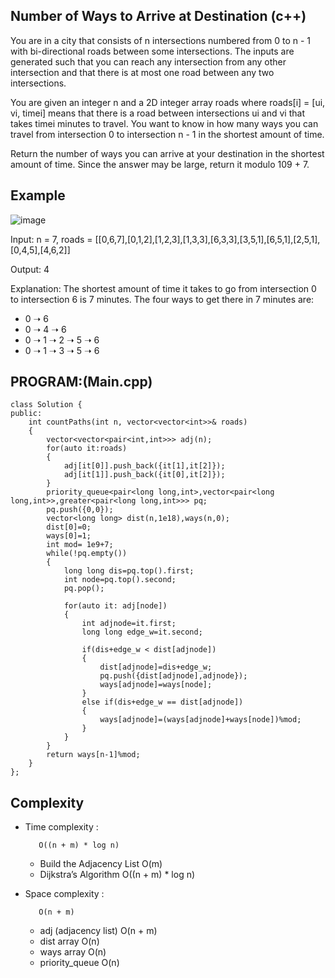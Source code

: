 ## Number of Ways to Arrive at Destination (c++)

You are in a city that consists of n intersections numbered from 0 to n - 1 with bi-directional roads between some intersections. The inputs are generated such that you can reach any intersection from any other intersection and that there is at most one road between any two intersections.

You are given an integer n and a 2D integer array roads where roads[i] = [ui, vi, timei] means that there is a road between intersections ui and vi that takes timei minutes to travel. You want to know in how many ways you can travel from intersection 0 to intersection n - 1 in the shortest amount of time.

Return the number of ways you can arrive at your destination in the shortest amount of time. Since the answer may be large, return it modulo 109 + 7.

## Example
![image](https://github.com/user-attachments/assets/621bf35e-87de-4be1-aa3c-e88d2c1fc5b4)

Input: n = 7, roads = [[0,6,7],[0,1,2],[1,2,3],[1,3,3],[6,3,3],[3,5,1],[6,5,1],[2,5,1],[0,4,5],[4,6,2]]

Output: 4

Explanation: The shortest amount of time it takes to go from intersection 0 to intersection 6 is 7 minutes.
The four ways to get there in 7 minutes are:

  - 0 ➝ 6
  - 0 ➝ 4 ➝ 6
  - 0 ➝ 1 ➝ 2 ➝ 5 ➝ 6
  - 0 ➝ 1 ➝ 3 ➝ 5 ➝ 6

## PROGRAM:(Main.cpp)
```
class Solution {
public:
    int countPaths(int n, vector<vector<int>>& roads) 
    {
        vector<vector<pair<int,int>>> adj(n);
        for(auto it:roads)
        {
            adj[it[0]].push_back({it[1],it[2]});
            adj[it[1]].push_back({it[0],it[2]});
        }
        priority_queue<pair<long long,int>,vector<pair<long long,int>>,greater<pair<long long,int>>> pq;
        pq.push({0,0});
        vector<long long> dist(n,1e18),ways(n,0);
        dist[0]=0;
        ways[0]=1;
        int mod= 1e9+7;
        while(!pq.empty())
        {
            long long dis=pq.top().first;
            int node=pq.top().second;
            pq.pop();

            for(auto it: adj[node])
            {
                int adjnode=it.first;
                long long edge_w=it.second;

                if(dis+edge_w < dist[adjnode])
                {
                    dist[adjnode]=dis+edge_w;
                    pq.push({dist[adjnode],adjnode});
                    ways[adjnode]=ways[node];
                }
                else if(dis+edge_w == dist[adjnode])
                {
                    ways[adjnode]=(ways[adjnode]+ways[node])%mod;
                }
            }
        }
        return ways[n-1]%mod;
    }
};
```
## Complexity
- Time complexity : 
  
         O((n + m) * log n)

     - Build the Adjacency List O(m)
     - Dijkstra’s Algorithm O((n + m) * log n)
    
- Space complexity :

         O(n + m)

     - adj (adjacency list)	O(n + m)
     - dist array	O(n)
     - ways array	O(n)
     - priority_queue	O(n)

